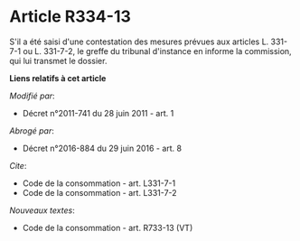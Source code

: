 # Article R334-13

S'il a été saisi d'une contestation des mesures prévues aux articles L. 331-7-1 ou L. 331-7-2, le greffe du tribunal
d'instance en informe la commission, qui lui transmet le dossier.

**Liens relatifs à cet article**

_Modifié par_:

  - Décret n°2011-741 du 28 juin 2011 - art. 1

_Abrogé par_:

  - Décret n°2016-884 du 29 juin 2016 - art. 8

_Cite_:

  - Code de la consommation - art. L331-7-1
  - Code de la consommation - art. L331-7-2

_Nouveaux textes_:

  - Code de la consommation - art. R733-13 (VT)

